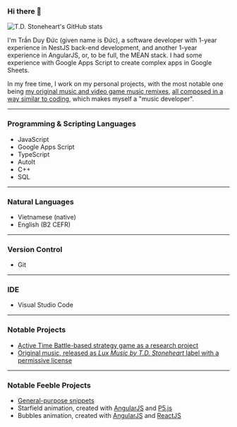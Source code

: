### Hi there 👋

<!--
**tduyduc/tduyduc** is a ✨ _special_ ✨ repository because its `README.md` (this file) appears on your GitHub profile.

Here are some ideas to get you started:

- 🔭 I’m currently working on ...
- 🌱 I’m currently learning ...
- 👯 I’m looking to collaborate on ...
- 🤔 I’m looking for help with ...
- 💬 Ask me about ...
- 📫 How to reach me: ...
- 😄 Pronouns: ...
- ⚡ Fun fact: ...
-->

![T.D. Stoneheart's GitHub stats](https://github-readme-stats.vercel.app/api?username=tduyduc&theme=merko&show_icons=true&count_private=true)

I'm Trần Duy Đức (given name is Đức), a software developer with 1-year experience in NestJS back-end development, and another 1-year experience in AngularJS, or, to be full, the MEAN stack. I had some experience with Google Apps Script to create complex apps in Google Sheets.

In my free time, I work on my personal projects, with the most notable one being [my original music and video game music remixes](https://soundcloud.com/tduyduc), [all composed in a way similar to coding](https://www.youtube.com/channel/UCZHREXHRSxg4Lw8i0p4mKrw), which makes myself a "music developer".

---

### Programming & Scripting Languages

* JavaScript
* Google Apps Script
* TypeScript
* AutoIt
* C++
* SQL

---

### Natural Languages

* Vietnamese (native)
* English (B2 CEFR)

---

### Version Control

* Git

---

### IDE

* Visual Studio Code

---

### Notable Projects

* [Active Time Battle-based strategy game as a research project](https://github.com/tduyduc/atb-strategy-project)
* [Original music, released as *Lux Music by T.D. Stoneheart* label with a permissive license](https://github.com/tduyduc/luxmusic)

---

### Notable Feeble Projects

* [General-purpose snippets](https://github.com/tduyduc/feeble-scripts)
* Starfield animation, created with [AngularJS](https://github.com/tduyduc/angularjs-starfield) and [P5.js](https://github.com/tduyduc/p5js-starfield)
* Bubbles animation, created with [AngularJS](https://github.com/tduyduc/angularjs-bubbles) and [ReactJS](https://github.com/tduyduc/reactjs-bubbles)


